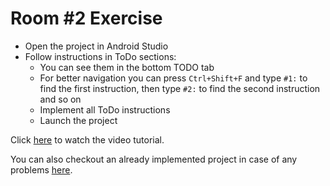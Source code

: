 # Room #2 Exercise

- Open the project in Android Studio
- Follow instructions in ToDo sections:
  - You can see them in the bottom TODO tab
  - For better navigation you can press `Ctrl+Shift+F` and type `#1:` to find the first instruction,
    then type `#2:` to find the second instruction and so on
  - Implement all ToDo instructions
  - Launch the project

Click [here](https://youtu.be/8fIC7hSsc-s) to watch the video tutorial.

You can also checkout an already implemented project in case of any problems [here](../database-room-2).